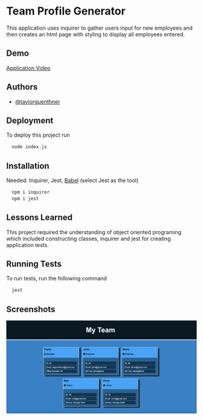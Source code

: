 
# Team Profile Generator

This application uses inquirer to gather users input for new employees and then creates an html page with styling to display all employees entered.


## Demo

[Application Video](https://drive.google.com/file/d/1EjWJC6nDVIPhxgMAN1T-EAWjS67M2G3N/view)


## Authors

- [@taylorguenthner](https://github.com/wtguenthner)


## Deployment

To deploy this project run

```bash
  node index.js
```


## Installation

Needed: Inquirer, Jest, [Babel](https://babeljs.io/setup#installation) (select Jest as the tool)

```bash
  npm i inquirer
  npm i jest
```
    
## Lessons Learned

This project required the understanding of object oriented programing which included constructing classes, inquirer and jest for creating application tests. 

## Running Tests

To run tests, run the following command

```bash
  jest
```


## Screenshots

![App Screenshot](./img/screenshot.png)
